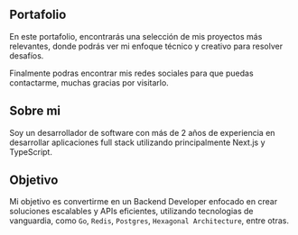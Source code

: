 ## Portafolio
 En este portafolio, encontrarás una selección de mis proyectos más relevantes, donde podrás ver mi enfoque técnico y creativo para resolver desafíos.

Finalmente podras encontrar mis redes sociales para que puedas contactarme, muchas gracias por visitarlo.

## Sobre mi

Soy un desarrollador de software con más de 2 años de experiencia en desarrollar aplicaciones full stack utilizando principalmente Next.js y TypeScript. 

## Objetivo

Mi objetivo es convertirme en un Backend Developer enfocado en crear soluciones escalables y APIs eficientes, utilizando tecnologias de vanguardia, como `Go`, `Redis`, `Postgres`, `Hexagonal Architecture`, entre otras.

